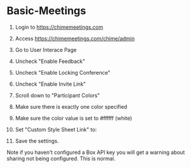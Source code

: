 # Basic-Meetings

1) Login to https://chimemeetings.com
2) Access https://chimemeetings.com/chime/admin
3) Go to User Interace Page
4) Uncheck "Enable Feedback"
5) Uncheck "Enable Locking Conference"
6) Uncheck "Enable Invite Link"
7) Scroll down to "Participant Colors"
8) Make sure there is exactly one color specified 
9) Make sure the color value is set to #ffffff (white)
10) Set "Custom Style Sheet Link" to:

   

11) Save the settings. 

Note if you haven't configured a Box API key you will get a warning about sharing not being configured. This is normal.

